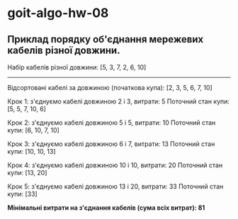 # goit-algo-hw-08

Приклад порядку об'єднання мережевих кабелів різної довжини.
------------------------------------------------------------
Набір кабелів різної довжини: [5, 3, 7, 2, 6, 10]
*************************************************

Відсортовані кабелі за довжиною (початкова купа):
[2, 3, 5, 6, 7, 10]

Крок 1: з'єднуємо кабелі довжиною 2 і 3, витрати: 5
Поточний стан купи: [5, 5, 7, 10, 6]

Крок 2: з'єднуємо кабелі довжиною 5 і 5, витрати: 10
Поточний стан купи: [6, 10, 7, 10]

Крок 3: з'єднуємо кабелі довжиною 6 і 7, витрати: 13
Поточний стан купи: [10, 10, 13]

Крок 4: з'єднуємо кабелі довжиною 10 і 10, витрати: 20
Поточний стан купи: [13, 20]

Крок 5: з'єднуємо кабелі довжиною 13 і 20, витрати: 33
Поточний стан купи: [33]

**Мінімальні витрати на з'єднання кабелів (сума всіх витрат): 81**